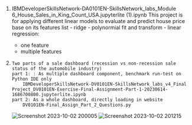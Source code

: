 
1.    IBMDeveloperSkillsNetwork-DA0101EN-SkillsNetwork_labs_Module 6_House_Sales_in_King_Count_USA.jupyterlite (1).ipynb
    This project is for applying different linear models to evaluate and predict house price base on its features list
    - ridge
    - polynormial fit and transform
    - linear regression:
        - one feature
        - multiple features

2.     Two parts of a sale dashboard (recession vs non-recession sale status of the automobile industry)
       part 1: : As multiple dashboard component, benchmark run-test on Python IDE only
           IBMDeveloperSkillsNetwork-DV0101EN-SkillsNetwork_labs_v4_Final Project_DV0101EN-Exercise-Final-Assignment-Part-1-20230614-1686700800.jupyterlite.ipynb
       part 2: As a whole dashboard, directly loading in website
           DV0101EN-Final_Assign_Part_2_Questions.py
   ![Screenshot 2023-10-02 200005](https://github.com/phdtrong/PortfolioProjects/assets/70780829/b4e672c1-b975-4101-9fe6-2d840313fcf3)
   ![Screenshot 2023-10-02 201215](https://github.com/phdtrong/PortfolioProjects/assets/70780829/53854ded-9682-499b-ba7e-e2fba5ca6840)
